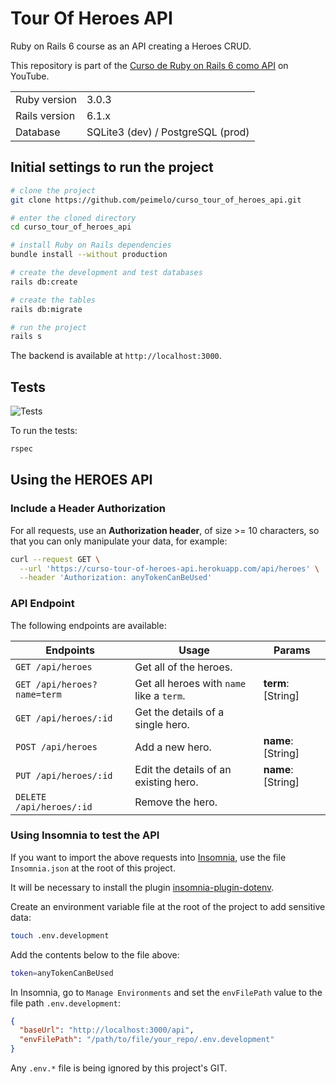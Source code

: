 # Tour Of Heroes API

Ruby on Rails 6 course as an API creating a Heroes CRUD.

This repository is part of the [Curso de Ruby on Rails 6 como API](https://www.youtube.com/watch?v=gTR6lx00Nac&list=PLqsayW8DhUmuvgOX08aXYk6Y-HGrdYg20) on YouTube.

<table>
  <tr>
    <td>Ruby version</td>
    <td>
      3.0.3
    </td>
  </tr>
  <tr>
    <td>Rails version</td>
    <td>
      6.1.x
    </td>
  </tr>
  <tr>
    <td>Database</td>
    <td>
      SQLite3 (dev) / PostgreSQL (prod)
    </td>
  </tr>
</table>

## Initial settings to run the project

```bash
# clone the project
git clone https://github.com/peimelo/curso_tour_of_heroes_api.git

# enter the cloned directory
cd curso_tour_of_heroes_api

# install Ruby on Rails dependencies
bundle install --without production

# create the development and test databases
rails db:create

# create the tables
rails db:migrate

# run the project
rails s
```

The backend is available at `http://localhost:3000`.

## Tests

![Tests](https://github.com/peimelo/curso_tour_of_heroes_api/actions/workflows/ruby.yml/badge.svg)

To run the tests:

```bash
rspec
```

## Using the HEROES API

### Include a Header Authorization

For all requests, use an **Authorization header**, of size >= 10 characters, so that you can only manipulate your data, for example:

```bash
curl --request GET \
  --url 'https://curso-tour-of-heroes-api.herokuapp.com/api/heroes' \
  --header 'Authorization: anyTokenCanBeUsed'
```

### API Endpoint

The following endpoints are available:

| Endpoints                   | Usage                                     | Params             |
| --------------------------- | ----------------------------------------- | ------------------ |
| `GET /api/heroes`           | Get all of the heroes.                    |                    |
| `GET /api/heroes?name=term` | Get all heroes with `name` like a `term`. | **term**: [String] |
| `GET /api/heroes/:id`       | Get the details of a single hero.         |                    |
| `POST /api/heroes`          | Add a new hero.                           | **name**: [String] |
| `PUT /api/heroes/:id`       | Edit the details of an existing hero.     | **name**: [String] |
| `DELETE /api/heroes/:id`    | Remove the hero.                          |                    |

### Using Insomnia to test the API

If you want to import the above requests into [Insomnia](https://insomnia.rest/download), use the file `Insomnia.json` at the root of this project.

It will be necessary to install the plugin [insomnia-plugin-dotenv](https://insomnia.rest/plugins/insomnia-plugin-dotenv).

Create an environment variable file at the root of the project to add sensitive data:

```bash
touch .env.development
```

Add the contents below to the file above:

```bash
token=anyTokenCanBeUsed
```

In Insomnia, go to `Manage Environments` and set the `envFilePath` value to the file path `.env.development`:

```json
{
  "baseUrl": "http://localhost:3000/api",
  "envFilePath": "/path/to/file/your_repo/.env.development"
}
```

Any `.env.*` file is being ignored by this project's GIT.
